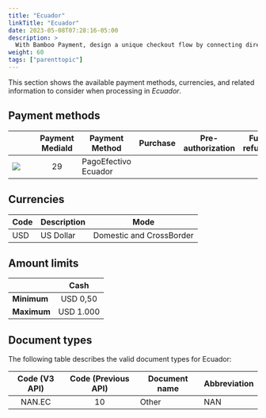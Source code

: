 ```yaml
---
title: "Ecuador"
linkTitle: "Ecuador"
date: 2023-05-08T07:28:16-05:00
description: >
  With Bamboo Payment, design a unique checkout flow by connecting directly to our APIs and offer reliable and effective payment solutions for eCommerce in _**Ecuador**_.
weight: 60
tags: ["parenttopic"]
---
```


This section shows the available payment methods, currencies, and related information to consider when processing in _Ecuador_.

## Payment methods

| | Payment MediaId | Payment Method | Purchase | Pre-authorization | Full refund | Partial Refund | Type | Flow |
|-----|:---:|---|:---:|:---:|:---:|:---:|-----|-----|
| <img src="https://s3.amazonaws.com/gateway.prod.bamboopayment.com/payment-method-logos/PagoEfectivo_PhysicalNetwork.png" style="min-width: 40px;" /> | 29 | PagoEfectivo Ecuador  | <img src="/assets/check_mark_64.png" width="15px"/> | <img src="/assets/x_mark_64.png" width="15px"/> | <img src="/assets/x_mark_64.png" width="15px"/> | <img src="/assets/x_mark_64.png" width="15px"/> | Cash | API |

## Currencies

| Code | Description    | Mode                     |
|------|----------------|--------------------------|
| USD  | US Dollar      | Domestic and CrossBorder |

## Amount limits

<div id="shortTable"></div>

|  | Cash | 
|---|:---:|
| **Minimum** | USD 0,50 |
| **Maximum** | USD 1.000 | 

## Document types
The following table describes the valid document types for Ecuador:

| Code (V3 API) | Code (Previous API) | Document name | Abbreviation |
|:-------------:|:-------------------:|---------------|--------------|
|  NAN.EC        | 10                  | Other         | NAN          |